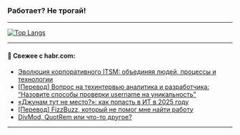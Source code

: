 ### Работает? Не трогай!

---
<!--
#### 🛠️ Technical stack:

![Java](https://img.shields.io/badge/Java-informational?logo=Oracle&style=flat&logoColor=white&color=FF4500)
![Kotlin](https://img.shields.io/badge/Kotlin-informational?logo=Kotlin&style=flat&logoColor=white&color=774D97)
![TS](https://img.shields.io/badge/TypeScript-informational?logo=typeScript&style=flat&logoColor=black&color=017acc)
![Python](https://img.shields.io/badge/Python-informational?logo=Python&style=flat&logoColor=black&color=ffdd54) <br>
![Spring](https://img.shields.io/badge/Spring-informational?logo=Spring&style=flat&logoColor=white&color=6DB33F) 
![SpringBoot](https://img.shields.io/badge/SpringBoot-informational?logo=SpringBoot&style=flat&logoColor=white&color=6DB33F)
![Nest](https://img.shields.io/badge/NestJS-informational?logo=NestJS&style=flat&logoColor=white&color=E0234E) 
![NodeJS](https://img.shields.io/badge/NodeJS-informational?logo=node.js&style=flat&logoColor=white&color=70A760)<br>
![PostgreSQL](https://img.shields.io/badge/PostgreSQL-informational?logo=PostgreSQL&style=flat&logoColor=white&color=DAA520)
![MongoDB](https://img.shields.io/badge/MongoDB-informational?logo=MongoDB&style=flat&logoColor=white&color=870000)
![Apache](https://img.shields.io/badge/Apache-informational?logo=apache&style=flat&logoColor=white&color=f74e28)

___ 
-->

<!--- #### 🛠️ : --->

[![Top Langs](https://github-readme-stats-82jvfl3w3-advtsettinggmailcoms-projects.vercel.app/api/top-langs/?username=zloylis&langs_count=10&hide_title=true&title_color=e6edf3&size_weight=0.5&count_weight=0.5&layout=compact&hide_progress=true&hide_border=true&theme=dracula)](https://github.com/zloylis)

<!---


####  :octocat:&nbsp;&nbsp; Статистика:

![GitHub stats](https://github-readme-stats-u2qms2cxw-advtsettinggmailcoms-projects.vercel.app/api?username=zloylis&show_icons=true&hide_border=true&theme=dracula&title_color=e6edf3&include_all_commits=true&count_private=true&hide_rank=false&hide_title=true&rank_icon=github)
-->
---

#### 💬 Свежее с habr.com:

<!-- BLOG-POST-LIST:START -->
- [Эволюция корпоративного ITSM: объединяя людей, процессы и технологии](https://habr.com/ru/companies/simpleone/articles/877032/?utm_source=habrahabr&utm_medium=rss&utm_campaign=877032)
- [[Перевод] Вопрос на техинтервью аналитика и разработчика: “Назовите способы проверки username на уникальность”](https://habr.com/ru/companies/ssp-soft/articles/876622/?utm_source=habrahabr&utm_medium=rss&utm_campaign=876622)
- [«Джунам тут не место?»: как попасть в ИТ в 2025 году](https://habr.com/ru/articles/877006/?utm_source=habrahabr&utm_medium=rss&utm_campaign=877006)
- [[Перевод] FizzBuzz, который не помог мне найти работу](https://habr.com/ru/companies/ruvds/articles/876916/?utm_source=habrahabr&utm_medium=rss&utm_campaign=876916)
- [DivMod, QuotRem или что-то другое?](https://habr.com/ru/articles/876990/?utm_source=habrahabr&utm_medium=rss&utm_campaign=876990)
<!-- BLOG-POST-LIST:END -->

---
